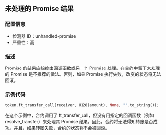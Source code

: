 
## 未处理的 Promise 结果

### 配置信息

* 检测器 ID：unhandled-promise
* 严重性：高

### 描述

Promise 的结果应始终由回调函数或另一个 Promise 处理。在合约中留下未处理的 Promise 是不推荐的做法。否则，如果 Promise 执行失败，改变的状态将无法回滚。

### 示例代码

```rust
token.ft_transfer_call(receiver, U128(amount), None, "".to_string());
```

在这个示例中，合约调用了 ft_transfer_call，但没有用指定的回调函数（例如 resolve_transfer）来处理其 Promise 结果。因此，合约将无法得知转账是否成功。并且，如果转账失败，合约的状态将不会被回滚。
